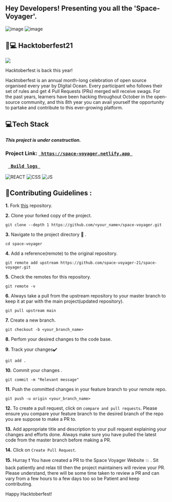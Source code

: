 <h2>Hey Developers! Presenting you all the 'Space-Voyager'. </h2>


![image](https://user-images.githubusercontent.com/79041510/136692364-1a0c11db-dcc9-4168-9fd1-4e948933a353.png)
![image](https://user-images.githubusercontent.com/79041510/136077311-746ac1b6-99d1-4d12-b781-e72a2f2fb7af.png)





## 🏅💻 Hacktoberfest21
![](https://hacktoberfest.digitalocean.com/_nuxt/img/logo-hacktoberfest-full.f42e3b1.svg)

Hacktoberfest is back this year! 

Hacktoberfest is an annual month-long celebration of open source organised every year by DIgital Ocean. Every participant who follows their set of rules and get 4 Pull Requests (PRs) merged will receive swags. For the past years, learners have been hacking throughout October in the open-source community, and this 8th year you can avail yourself the opportunity to partake and contribute to this ever-growing platform.


## 💻Tech Stack
<h4> <i> This project is under construction. </i> </h4>
<h3>Project Link: <code><a href="https://space-voyager.netlify.app"> https://space-voyager.netlify.app </a> </code> </h3>
<h3> <code> <a href="https://vercel.com/space-v/space-voyager/A6vXUA9bdQ5AZGFDAQLt2YEYVM1v"> Build logs </a> </code> </h3>
 
 
![REACT](https://img.shields.io/badge/React-20232A?style=for-the-badge&logo=react&logoColor=61DAFB)
![CSS](https://img.shields.io/badge/css3%20-%231572B6.svg?&style=for-the-badge&logo=css3&logoColor=white)
![JS](https://img.shields.io/badge/javascript%20-%23323330.svg?&style=for-the-badge&logo=javascript&logoColor=%23F7DF1E)
  


## 📌Contributing Guidelines :
**1.**  Fork [this](https://github.com/space-voyager-21/space-voyager.git) repository.

**2.**  Clone your forked copy of the project.
```
git clone --depth 1 https://github.com/<your_name>/space-voyager.git
```
**3.** Navigate to the project directory :file_folder: .
```
cd space-voyager
```
**4.** Add a reference(remote) to the original repository.
```
git remote add upstream https://github.com/space-voyager-21/space-voyager.git
```
**5.** Check the remotes for this repository.
```
git remote -v
```
**6.** Always take a pull from the upstream repository to your master branch to keep it at par with the main project(updated repository).
```
git pull upstream main
```
**7.** Create a new branch.
```
git checkout -b <your_branch_name>
```
**8.** Perfom your desired changes to the code base.


**9.** Track your changes:heavy_check_mark: 
```
git add . 
```
**10.** Commit your changes .
```
git commit -m "Relevant message"
```
**11.** Push the committed changes in your feature branch to your remote repo.
```
git push -u origin <your_branch_name>
```
**12.** To create a pull request, click on `compare and pull requests`. Please ensure you compare your feature branch to the desired branch of the repo you are suppose to make a PR to.

**13.** Add appropriate title and description to your pull request explaining your changes and efforts done. Always make sure you have pulled the latest code from the master branch before making a PR.

**14.** Click on `Create Pull Request`.

**15.** Hurray ❗ You have created a PR to the Space Voyager Website 💥 . Sit back patiently and relax till then the project maintainers will review your PR. Please understand, there will be some time taken to review a PR and can vary from a few hours to a few days too so be Patient and keep contributing.

Happy Hacktoberfest!

